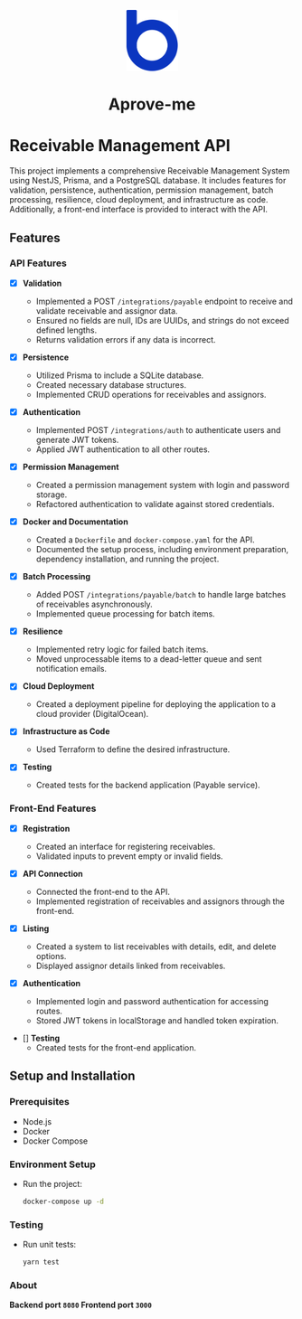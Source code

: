 <p align="center">
  <img src="./assets/logo-bankme.png" alt="Logo Bankme" width="91" height="108" />
</p>
<h1 align="center">
  Aprove-me
</h1>

# Receivable Management API

This project implements a comprehensive Receivable Management System using NestJS, Prisma, and a PostgreSQL database. It includes features for validation, persistence, authentication, permission management, batch processing, resilience, cloud deployment, and infrastructure as code. Additionally, a front-end interface is provided to interact with the API.

## Features

### API Features

- [x] **Validation**
  - Implemented a POST `/integrations/payable` endpoint to receive and validate receivable and assignor data.
  - Ensured no fields are null, IDs are UUIDs, and strings do not exceed defined lengths.
  - Returns validation errors if any data is incorrect.

- [x] **Persistence**
  - Utilized Prisma to include a SQLite database.
  - Created necessary database structures.
  - Implemented CRUD operations for receivables and assignors.

- [x] **Authentication**
  - Implemented POST `/integrations/auth` to authenticate users and generate JWT tokens.
  - Applied JWT authentication to all other routes.

- [x] **Permission Management**
  - Created a permission management system with login and password storage.
  - Refactored authentication to validate against stored credentials.

- [x] **Docker and Documentation**
  - Created a `Dockerfile` and `docker-compose.yaml` for the API.
  - Documented the setup process, including environment preparation, dependency installation, and running the project.

- [x] **Batch Processing**
  - Added POST `/integrations/payable/batch` to handle large batches of receivables asynchronously.
  - Implemented queue processing for batch items.

- [x] **Resilience**
  - Implemented retry logic for failed batch items.
  - Moved unprocessable items to a dead-letter queue and sent notification emails.

- [x] **Cloud Deployment**
  - Created a deployment pipeline for deploying the application to a cloud provider (DigitalOcean).

- [x] **Infrastructure as Code**
  - Used Terraform to define the desired infrastructure.

- [x] **Testing**
  - Created tests for the backend application (Payable service).

### Front-End Features

- [x] **Registration**
  - Created an interface for registering receivables.
  - Validated inputs to prevent empty or invalid fields.

- [x] **API Connection**
  - Connected the front-end to the API.
  - Implemented registration of receivables and assignors through the front-end.

- [x] **Listing**
  - Created a system to list receivables with details, edit, and delete options.
  - Displayed assignor details linked from receivables.

- [x] **Authentication**
  - Implemented login and password authentication for accessing routes.
  - Stored JWT tokens in localStorage and handled token expiration.

- [] **Testing**
  - Created tests for the front-end application.

## Setup and Installation

### Prerequisites

- Node.js
- Docker
- Docker Compose

### Environment Setup

- Run the project:
    ```bash
    docker-compose up -d
    ```

### Testing

- Run unit tests:
    ```bash
    yarn test
    ```

### About
**Backend port `8080`
Frontend port `3000`**
